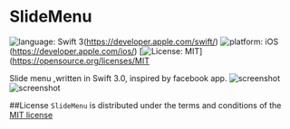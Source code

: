 # SlideMenu
![language: Swift 3](https://img.shields.io/badge/Swift-2.2-orange.svg?style=flat)(https://developer.apple.com/swift/)
![platform: iOS](https://img.shields.io/badge/Swift-2.2-orange.svg?style=flat)(https://developer.apple.com/ios/)
[![License: MIT](https://img.shields.io/badge/License-MIT-yellow.svg)](https://opensource.org/licenses/MIT

Slide menu ,written in Swift 3.0, inspired by facebook app.
![screenshot](/Users/sakethmanemala/Desktop/menu.png)
![screenshot](/Users/sakethmanemala/Desktop/home.png)

##License
`SlideMenu` is distributed under the terms and conditions of the [MIT license](https://github.com/saketh93/SlideMenu/blob/master/LICENSE)
